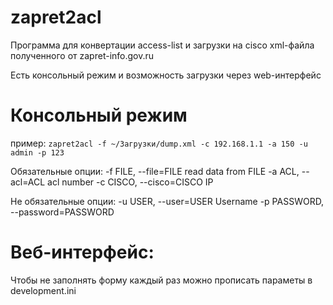 zapret2acl
==========

Программа для конвертации access-list и загрузки на cisco xml-файла полученного от zapret-info.gov.ru 

Есть консольный режим и возможность загрузки через web-интерфейс

Консольный режим
================

пример:
`zapret2acl -f ~/Загрузки/dump.xml -c 192.168.1.1 -a 150 -u admin -p 123`

Обязательные опции:
  -f FILE, --file=FILE  read data from FILE
  -a ACL, --acl=ACL     acl number
  -c CISCO, --cisco=CISCO IP

Не обязательные опции:
  -u USER, --user=USER  Username
  -p PASSWORD, --password=PASSWORD

Веб-интерфейс:
=============
Чтобы не заполнять форму каждый раз можно прописать параметы в development.ini
